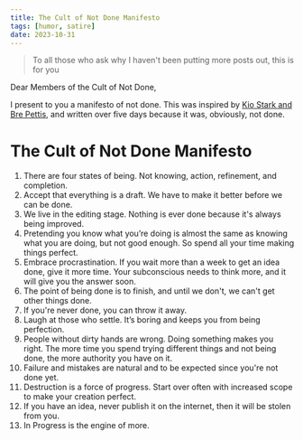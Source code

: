 ```yaml
---
title: The Cult of Not Done Manifesto
tags: [humor, satire]
date: 2023-10-31
---
```


> To all those who ask why I haven't been putting more posts out, this is for you

Dear Members of the Cult of Not Done,

I present to you a manifesto of not done. This was inspired by [Kio Stark and Bre Pettis](https://medium.com/@bre/the-cult-of-done-manifesto-724ca1c2ff13), and written over five days because it was, obviously, not done.

# The Cult of Not Done Manifesto

1. There are four states of being. Not knowing, action, refinement, and completion.
2. Accept that everything is a draft. We have to make it better before we can be done.
3. We live in the editing stage. Nothing is ever done because it's always being improved.
4. Pretending you know what you’re doing is almost the same as knowing what you are doing, but not good enough. So spend all your time making things perfect.
5. Embrace procrastination. If you wait more than a week to get an idea done, give it more time. Your subconscious needs to think more, and it will give you the answer soon.
6. The point of being done is to finish, and until we don't, we can't get other things done.
7. If you're never done, you can throw it away.
8. Laugh at those who settle. It’s boring and keeps you from being perfection.
9. People without dirty hands are wrong. Doing something makes you right. The more time you spend trying different things and not being done, the more authority you have on it.
10. Failure and mistakes are natural and to be expected since you're not done yet.
11. Destruction is a force of progress. Start over often with increased scope to make your creation perfect.
12. If you have an idea, never publish it on the internet, then it will be stolen from you.
13. In Progress is the engine of more.
 